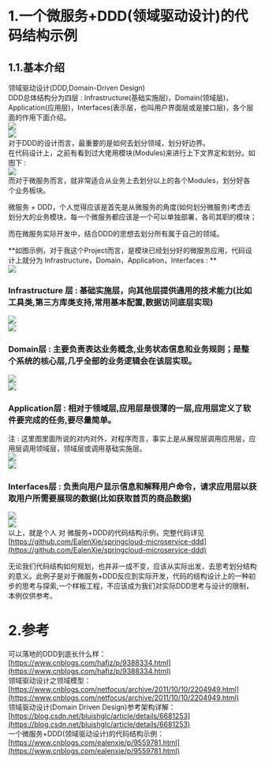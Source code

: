 # 1.一个微服务+DDD\(领域驱动设计\)的代码结构示例

## 1.1.基本介绍

领域驱动设计\(DDD,Domain-Driven Design\)  
DDD总体结构分为四层  :  Infrastructure\(基础实施层\)，Domain\(领域层\)，Application\(应用层\)，Interfaces\(表示层，也叫用户界面层或是接口层\)，各个层面的作用下面介绍。  
![](/static/image/994599-20180830125911190-468037055.png)  
![](/static/image/994599-20180830125945668-1072959527.png)  
对于DDD的设计而言，最重要的是如何去划分领域，划分好边界。  
在代码设计上，之前有看到过大佬用模块\(Modules\)来进行上下文界定和划分。如图下 :   
![](/static/image/994599-20180830131410661-290668551.png)  
而对于微服务而言，就非常适合从业务上去划分以上的各个Modules，划分好各个业务板块。

微服务 + DDD，个人觉得应该是首先是从微服务的角度\(如何划分微服务\)考虑去划分大的业务模块，每一个微服务都应该是一个可以单独部署，各司其职的模块；

而在微服务实际开发中，结合DDD的思想去划分所有属于自己的领域。

**如图示例，对于我这个Project而言，是模块已经划分好的微服务应用，代码设计上就分为  Infrastructure，Domain，Application，Interfaces : **  
![](/static/image/994599-20180830132619533-611437668.png)

### Infrastructure 层 :  基础实施层，向其他层提供通用的技术能力\(比如工具类,第三方库类支持,常用基本配置,数据访问底层实现\)

![](/static/image/994599-20180830134304547-660094458.png)  
![](/static/image/994599-20180830134336916-1945132941.png)

### Domain层 : 主要负责表达业务概念,业务状态信息和业务规则；是整个系统的核心层,几乎全部的业务逻辑会在该层实现。

![](/static/image/994599-20180830134410240-623245752.png)  
![](/static/image/994599-20180830134515558-56966635.png)

### Application层 :  相对于领域层,应用层是很薄的一层,应用层定义了软件要完成的任务,要尽量简单。

注 : 这里图里面所说的对内对外，对程序而言，事实上是从展现层调用应用层，应用层调用领域层，领域层或调用基础实施层。  
![](/static/image/994599-20180830134844172-1295041747.png)  
![](/static/image/994599-20180830134819652-762502148.png)

### Interfaces层 : 负责向用户显示信息和解释用户命令，请求应用层以获取用户所需要展现的数据\(比如获取首页的商品数据\)

![](/static/image/994599-20180830135806554-1845171786.png)  
![](/static/image/994599-20180830135840092-1534652017.png)  
以上，就是个人 对 微服务+DDD的代码结构示例，完整代码详见 [https://github.com/EalenXie/springcloud-microservice-ddd](https://github.com/EalenXie/springcloud-microservice-ddd)

无论我们代码结构如何规划，也并非一成不变，应该从实际出发，去思考划分结构的意义。此例子是对于微服务+DDD反应到实际开发，代码的结构设计上的一种初步的思考与探索,一个样板工程，不应该成为我们对实际DDD思考与设计的限制，本例仅供参考。

# 2.参考

可以落地的DDD到底长什么样：  
[https://www.cnblogs.com/hafiz/p/9388334.html](https://www.cnblogs.com/hafiz/p/9388334.html)  
领域驱动设计之领域模型：  
[https://www.cnblogs.com/netfocus/archive/2011/10/10/2204949.html](https://www.cnblogs.com/netfocus/archive/2011/10/10/2204949.html)  
领域驱动设计\(Domain Driven Design\)参考架构详解：  
[https://blog.csdn.net/bluishglc/article/details/6681253](https://blog.csdn.net/bluishglc/article/details/6681253)  
一个微服务+DDD\(领域驱动设计\)的代码结构示例：  
[https://www.cnblogs.com/ealenxie/p/9559781.html](https://www.cnblogs.com/ealenxie/p/9559781.html)

